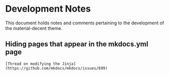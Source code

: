 # Development Notes

This document holds notes and comments pertaining to the development of the
material-decent theme.

## Hiding pages that appear in the mkdocs.yml page

    [Thread on modifying the Jinja](https://github.com/mkdocs/mkdocs/issues/699)